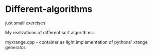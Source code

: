 # Different-algorithms
just small exercises

My realizations of different sort algorithms:

myxrange.cpp - container as light implementation of pythons' xrange generator. 
